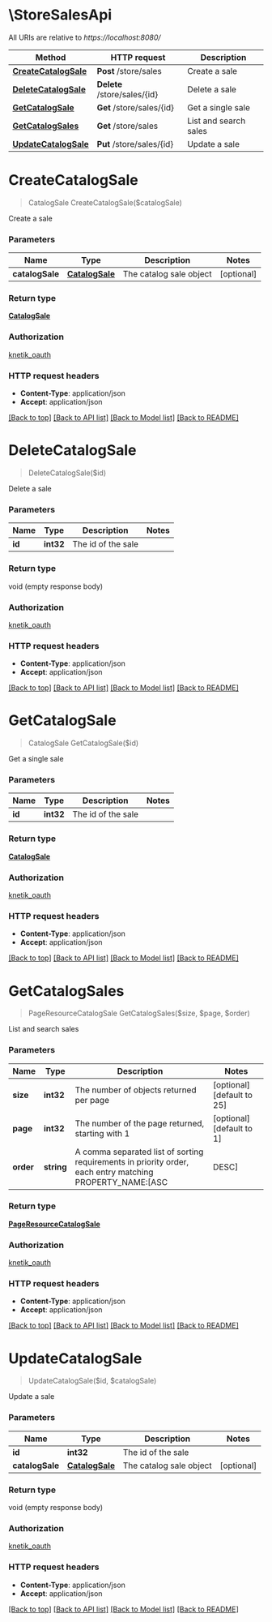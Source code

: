 # \StoreSalesApi

All URIs are relative to *https://localhost:8080/*

Method | HTTP request | Description
------------- | ------------- | -------------
[**CreateCatalogSale**](StoreSalesApi.md#CreateCatalogSale) | **Post** /store/sales | Create a sale
[**DeleteCatalogSale**](StoreSalesApi.md#DeleteCatalogSale) | **Delete** /store/sales/{id} | Delete a sale
[**GetCatalogSale**](StoreSalesApi.md#GetCatalogSale) | **Get** /store/sales/{id} | Get a single sale
[**GetCatalogSales**](StoreSalesApi.md#GetCatalogSales) | **Get** /store/sales | List and search sales
[**UpdateCatalogSale**](StoreSalesApi.md#UpdateCatalogSale) | **Put** /store/sales/{id} | Update a sale


# **CreateCatalogSale**
> CatalogSale CreateCatalogSale($catalogSale)

Create a sale


### Parameters

Name | Type | Description  | Notes
------------- | ------------- | ------------- | -------------
 **catalogSale** | [**CatalogSale**](CatalogSale.md)| The catalog sale object | [optional] 

### Return type

[**CatalogSale**](CatalogSale.md)

### Authorization

[knetik_oauth](../README.md#knetik_oauth)

### HTTP request headers

 - **Content-Type**: application/json
 - **Accept**: application/json

[[Back to top]](#) [[Back to API list]](../README.md#documentation-for-api-endpoints) [[Back to Model list]](../README.md#documentation-for-models) [[Back to README]](../README.md)

# **DeleteCatalogSale**
> DeleteCatalogSale($id)

Delete a sale


### Parameters

Name | Type | Description  | Notes
------------- | ------------- | ------------- | -------------
 **id** | **int32**| The id of the sale | 

### Return type

void (empty response body)

### Authorization

[knetik_oauth](../README.md#knetik_oauth)

### HTTP request headers

 - **Content-Type**: application/json
 - **Accept**: application/json

[[Back to top]](#) [[Back to API list]](../README.md#documentation-for-api-endpoints) [[Back to Model list]](../README.md#documentation-for-models) [[Back to README]](../README.md)

# **GetCatalogSale**
> CatalogSale GetCatalogSale($id)

Get a single sale


### Parameters

Name | Type | Description  | Notes
------------- | ------------- | ------------- | -------------
 **id** | **int32**| The id of the sale | 

### Return type

[**CatalogSale**](CatalogSale.md)

### Authorization

[knetik_oauth](../README.md#knetik_oauth)

### HTTP request headers

 - **Content-Type**: application/json
 - **Accept**: application/json

[[Back to top]](#) [[Back to API list]](../README.md#documentation-for-api-endpoints) [[Back to Model list]](../README.md#documentation-for-models) [[Back to README]](../README.md)

# **GetCatalogSales**
> PageResourceCatalogSale GetCatalogSales($size, $page, $order)

List and search sales


### Parameters

Name | Type | Description  | Notes
------------- | ------------- | ------------- | -------------
 **size** | **int32**| The number of objects returned per page | [optional] [default to 25]
 **page** | **int32**| The number of the page returned, starting with 1 | [optional] [default to 1]
 **order** | **string**| A comma separated list of sorting requirements in priority order, each entry matching PROPERTY_NAME:[ASC|DESC] | [optional] [default to id:ASC]

### Return type

[**PageResourceCatalogSale**](PageResource«CatalogSale».md)

### Authorization

[knetik_oauth](../README.md#knetik_oauth)

### HTTP request headers

 - **Content-Type**: application/json
 - **Accept**: application/json

[[Back to top]](#) [[Back to API list]](../README.md#documentation-for-api-endpoints) [[Back to Model list]](../README.md#documentation-for-models) [[Back to README]](../README.md)

# **UpdateCatalogSale**
> UpdateCatalogSale($id, $catalogSale)

Update a sale


### Parameters

Name | Type | Description  | Notes
------------- | ------------- | ------------- | -------------
 **id** | **int32**| The id of the sale | 
 **catalogSale** | [**CatalogSale**](CatalogSale.md)| The catalog sale object | [optional] 

### Return type

void (empty response body)

### Authorization

[knetik_oauth](../README.md#knetik_oauth)

### HTTP request headers

 - **Content-Type**: application/json
 - **Accept**: application/json

[[Back to top]](#) [[Back to API list]](../README.md#documentation-for-api-endpoints) [[Back to Model list]](../README.md#documentation-for-models) [[Back to README]](../README.md)

